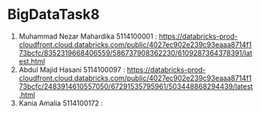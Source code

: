 # BigDataTask8

1. Muhammad Nezar Mahardika   5114100001  : https://databricks-prod-cloudfront.cloud.databricks.com/public/4027ec902e239c93eaaa8714f173bcfc/8352319668406559/586737908362230/6109287364378391/latest.html
2. Abdul Majid Hasani         5114100097  : https://databricks-prod-cloudfront.cloud.databricks.com/public/4027ec902e239c93eaaa8714f173bcfc/2483914610557050/67291535795961/503448868294439/latest.html
3. Kania Amalia               5114100172  :
